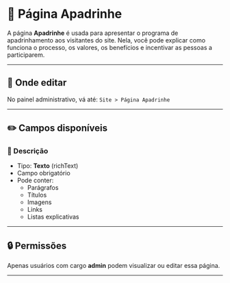 # 🎁 Página Apadrinhe

A página **Apadrinhe** é usada para apresentar o programa de apadrinhamento aos visitantes do site. Nela, você pode explicar como funciona o processo, os valores, os benefícios e incentivar as pessoas a participarem.

---

## 📍 Onde editar

No painel administrativo, vá até: `Site > Página Apadrinhe`

 
---

## ✏️ Campos disponíveis

### 📝 Descrição
- Tipo: **Texto** (richText)
- Campo obrigatório
- Pode conter:
  - Parágrafos
  - Títulos
  - Imagens
  - Links
  - Listas explicativas

---

## 🔒 Permissões

Apenas usuários com cargo **admin** podem visualizar ou editar essa página.

---
